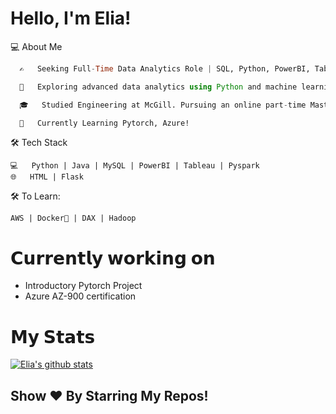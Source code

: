 # Hello, I'm Elia!

  💻 About Me
```julia
  ✍️   Seeking Full-Time Data Analytics Role | SQL, Python, PowerBI, Tableau

  🤔   Exploring advanced data analytics using Python and machine learning algorithms to develop innovative solutions.

  🎓   Studied Engineering at McGill. Pursuing an online part-time Master of Analytics at Georgia Tech in the fall!

  🌱   Currently Learning Pytorch, Azure!
```

🛠 Tech Stack

    💻   Python | Java | MySQL | PowerBI | Tableau | Pyspark
    🌐   HTML | Flask 

🛠 To Learn:

    AWS | Docker🐳 | DAX | Hadoop
    
# 𝗖𝘂𝗿𝗿𝗲𝗻𝘁𝗹𝘆 𝘄𝗼𝗿𝗸𝗶𝗻𝗴 𝗼𝗻

- Introductory Pytorch Project
- Azure AZ-900 certification

# 𝗠𝘆 𝗦𝘁𝗮𝘁𝘀

[![Elia's github stats](https://github-readme-stats.vercel.app/api?username=eliaabumanneh&show_icons=true&theme=merko&hide=["contribs","issues"])](https://github.com/eliaabumanneh)

## Show ❤️ By Starring My Repos!








